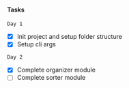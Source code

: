 #### Tasks

`Day 1`

- [x] Init project and setup folder structure
- [x] Setup cli args

`Day 2`

- [x] Complete organizer module
- [ ] Complete sorter module
